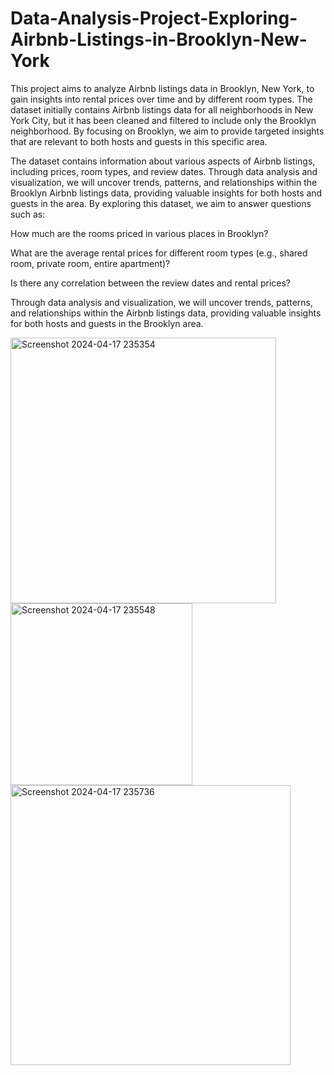 # Data-Analysis-Project-Exploring-Airbnb-Listings-in-Brooklyn-New-York
This project aims to analyze Airbnb listings data in Brooklyn, New York, to gain insights into rental prices over time and by different room types. The dataset initially contains Airbnb listings data for all neighborhoods in New York City, but it has been cleaned and filtered to include only the Brooklyn neighborhood. By focusing on Brooklyn, we aim to provide targeted insights that are relevant to both hosts and guests in this specific area.

The dataset contains information about various aspects of Airbnb listings, including prices, room types, and review dates. Through data analysis and visualization, we will uncover trends, patterns, and relationships within the Brooklyn Airbnb listings data, providing valuable insights for both hosts and guests in the area.
 By exploring this dataset, we aim to answer questions such as:

How much are the rooms priced in various places in Brooklyn?

What are the average rental prices for different room types (e.g., shared room, private room, entire apartment)?

Is there any correlation between the review dates and rental prices?

Through data analysis and visualization, we will uncover trends, patterns, and relationships within the Airbnb listings data, providing valuable insights for both hosts and guests in the Brooklyn area.

<img width="425" alt="Screenshot 2024-04-17 235354" src="https://github.com/KeerthiNiva/Data-Analysis-Project-Exploring-Airbnb-Listings-in-Brooklyn-New-York/assets/125920340/62d938ca-2811-4ae4-b025-97ba70fb3de9">
<img width="291" alt="Screenshot 2024-04-17 235548" src="https://github.com/KeerthiNiva/Data-Analysis-Project-Exploring-Airbnb-Listings-in-Brooklyn-New-York/assets/125920340/4ad957ef-bb97-43f3-a091-4e39549464ee">
<img width="448" alt="Screenshot 2024-04-17 235736" src="https://github.com/KeerthiNiva/Data-Analysis-Project-Exploring-Airbnb-Listings-in-Brooklyn-New-York/assets/125920340/976e495b-502f-4300-a294-751005793598">


